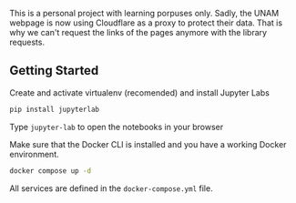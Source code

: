 
This is a personal project with learning porpuses only. Sadly, the UNAM webpage is now using Cloudflare as a proxy to protect their data. That is why we can't request the links of the pages anymore with the library requests.

## Getting Started
Create and activate virtualenv (recomended) and install Jupyter Labs

```bash 
pip install jupyterlab 
```
Type `jupyter-lab` to open the notebooks in your browser

Make sure that the Docker CLI is installed and you have a working Docker environment.

```bash
docker compose up -d
```

All services are defined in the `docker-compose.yml` file.
